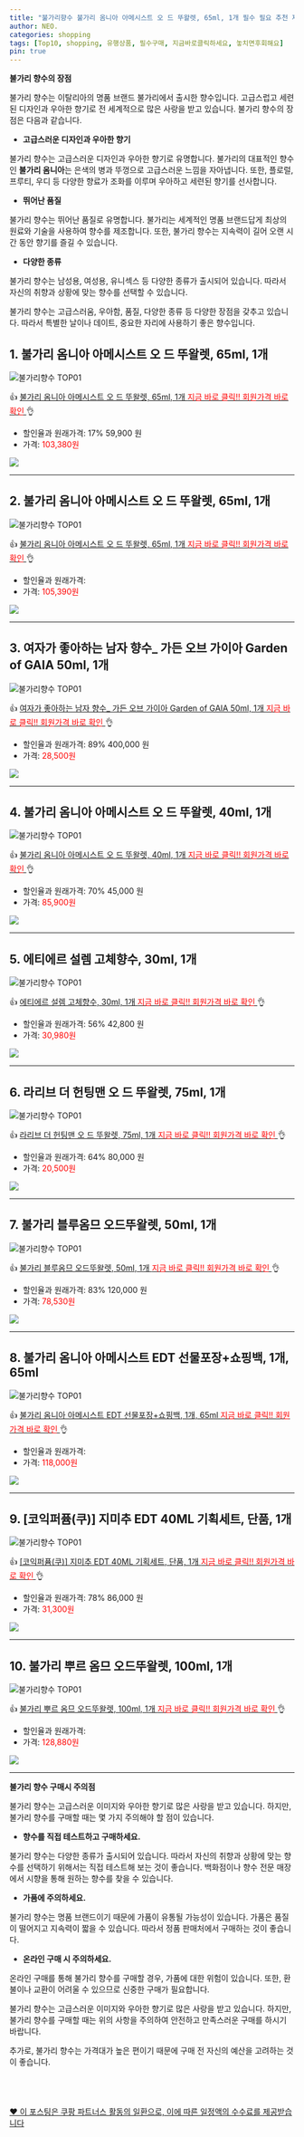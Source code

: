 ```yaml
---
title: "불가리향수 불가리 옴니아 아메시스트 오 드 뚜왈렛, 65ml, 1개 필수 필요 추천 제품 비교 최저 가격 비교 장점 구매 후기 구매평"
author: NEO.
categories: shopping
tags: [Top10, shopping, 유행상품, 필수구매, 지금바로클릭하세요, 놓치면후회해요]
pin: true
---
```

**불가리 향수의 장점**

불가리 향수는 이탈리아의 명품 브랜드 불가리에서 출시한 향수입니다. 고급스럽고 세련된 디자인과 우아한 향기로 전 세계적으로 많은 사랑을 받고 있습니다. 불가리 향수의 장점은 다음과 같습니다.

* **고급스러운 디자인과 우아한 향기**

불가리 향수는 고급스러운 디자인과 우아한 향기로 유명합니다. 불가리의 대표적인 향수인 **불가리 옴니아**는 은색의 병과 뚜껑으로 고급스러운 느낌을 자아냅니다. 또한, 플로럴, 프루티, 우디 등 다양한 향료가 조화를 이루며 우아하고 세련된 향기를 선사합니다.

* **뛰어난 품질**

불가리 향수는 뛰어난 품질로 유명합니다. 불가리는 세계적인 명품 브랜드답게 최상의 원료와 기술을 사용하여 향수를 제조합니다. 또한, 불가리 향수는 지속력이 길어 오랜 시간 동안 향기를 즐길 수 있습니다.

* **다양한 종류**

불가리 향수는 남성용, 여성용, 유니섹스 등 다양한 종류가 출시되어 있습니다. 따라서 자신의 취향과 상황에 맞는 향수를 선택할 수 있습니다.

불가리 향수는 고급스러움, 우아함, 품질, 다양한 종류 등 다양한 장점을 갖추고 있습니다. 따라서 특별한 날이나 데이트, 중요한 자리에 사용하기 좋은 향수입니다.

   

## 1. 불가리 옴니아 아메시스트 오 드 뚜왈렛, 65ml, 1개

![불가리향수 TOP01](https://thumbnail8.coupangcdn.com/thumbnails/remote/490x490ex/image/vendor_inventory/ce30/37828a50bb4884243d3b123cdc435fc0c5b1c5288b85b209edff50a2aeb7.jpg)


👍 [불가리 옴니아 아메시스트 오 드 뚜왈렛, 65ml, 1개 <font color=red> 지금 바로 클릭!! 회원가격 바로 확인 </font> ](https://link.coupang.com/re/AFFSDP?lptag=AF3617701&subid=GithubCoopas&pageKey=1487906912&traceid=V0-153&itemId=2554116771&vendorItemId=87978801484) 👌 


- 할인율과 원래가격: 17%  59,900   원
- 가격: <span style='color:red'>103,380원</span>

[![](/discount_price.png)](https://link.coupang.com/re/AFFSDP?lptag=AF3617701&subid=GithubCoopas&pageKey=1487906912&traceid=V0-153&itemId=2554116771&vendorItemId=87978801484)

---


   

## 2. 불가리 옴니아 아메시스트 오 드 뚜왈렛, 65ml, 1개

![불가리향수 TOP01](https://thumbnail6.coupangcdn.com/thumbnails/remote/490x490ex/image/vendor_inventory/2ca6/7f63be5da2ab63521ca6cf0d13c11c57f84fc1b72df072c958738881e88a.jpg)


👍 [불가리 옴니아 아메시스트 오 드 뚜왈렛, 65ml, 1개 <font color=red> 지금 바로 클릭!! 회원가격 바로 확인 </font> ](https://link.coupang.com/re/AFFSDP?lptag=AF3617701&subid=GithubCoopas&pageKey=6740281973&traceid=V0-153&itemId=16269409996&vendorItemId=82947106741) 👌 


- 할인율과 원래가격: 
- 가격: <span style='color:red'>105,390원</span>

[![](/discount_price.png)](https://link.coupang.com/re/AFFSDP?lptag=AF3617701&subid=GithubCoopas&pageKey=6740281973&traceid=V0-153&itemId=16269409996&vendorItemId=82947106741)

---


   

## 3. 여자가 좋아하는 남자 향수_ 가든 오브 가이아 Garden of GAIA 50ml, 1개

![불가리향수 TOP01](https://thumbnail10.coupangcdn.com/thumbnails/remote/490x490ex/image/vendor_inventory/ef65/5970ed445417442a10281bbc2ae36cc74daa75701a5a879852e855a04015.jpg)


👍 [여자가 좋아하는 남자 향수_ 가든 오브 가이아 Garden of GAIA 50ml, 1개 <font color=red> 지금 바로 클릭!! 회원가격 바로 확인 </font> ](https://link.coupang.com/re/AFFSDP?lptag=AF3617701&subid=GithubCoopas&pageKey=6460519502&traceid=V0-153&itemId=14058721528&vendorItemId=81593881091) 👌 


- 할인율과 원래가격: 89%  400,000   원
- 가격: <span style='color:red'>28,500원</span>

[![](/discount_price.png)](https://link.coupang.com/re/AFFSDP?lptag=AF3617701&subid=GithubCoopas&pageKey=6460519502&traceid=V0-153&itemId=14058721528&vendorItemId=81593881091)

---


   

## 4. 불가리 옴니아 아메시스트 오 드 뚜왈렛, 40ml, 1개

![불가리향수 TOP01](https://thumbnail8.coupangcdn.com/thumbnails/remote/490x490ex/image/vendor_inventory/ce30/37828a50bb4884243d3b123cdc435fc0c5b1c5288b85b209edff50a2aeb7.jpg)


👍 [불가리 옴니아 아메시스트 오 드 뚜왈렛, 40ml, 1개 <font color=red> 지금 바로 클릭!! 회원가격 바로 확인 </font> ](https://link.coupang.com/re/AFFSDP?lptag=AF3617701&subid=GithubCoopas&pageKey=1487906912&traceid=V0-153&itemId=2554544618&vendorItemId=87978801470) 👌 


- 할인율과 원래가격: 70%  45,000   원
- 가격: <span style='color:red'>85,900원</span>

[![](/discount_price.png)](https://link.coupang.com/re/AFFSDP?lptag=AF3617701&subid=GithubCoopas&pageKey=1487906912&traceid=V0-153&itemId=2554544618&vendorItemId=87978801470)

---


   

## 5. 에티에르 설렘 고체향수, 30ml, 1개

![불가리향수 TOP01](https://thumbnail6.coupangcdn.com/thumbnails/remote/490x490ex/image/retail/images/759798880691376-dc9c0952-91e2-41e1-a4e8-f03e1e61738b.jpg)


👍 [에티에르 설렘 고체향수, 30ml, 1개 <font color=red> 지금 바로 클릭!! 회원가격 바로 확인 </font> ](https://link.coupang.com/re/AFFSDP?lptag=AF3617701&subid=GithubCoopas&pageKey=6696816920&traceid=V0-153&itemId=15496435086&vendorItemId=82715776721) 👌 


- 할인율과 원래가격: 56%  42,800   원
- 가격: <span style='color:red'>30,980원</span>

[![](/discount_price.png)](https://link.coupang.com/re/AFFSDP?lptag=AF3617701&subid=GithubCoopas&pageKey=6696816920&traceid=V0-153&itemId=15496435086&vendorItemId=82715776721)

---


   

## 6. 라리브 더 헌팅맨 오 드 뚜왈렛, 75ml, 1개

![불가리향수 TOP01](https://thumbnail10.coupangcdn.com/thumbnails/remote/490x490ex/image/retail/images/2017/09/26/18/3/4957b1db-f03f-4e96-8010-6f794a270e39.jpg)


👍 [라리브 더 헌팅맨 오 드 뚜왈렛, 75ml, 1개 <font color=red> 지금 바로 클릭!! 회원가격 바로 확인 </font> ](https://link.coupang.com/re/AFFSDP?lptag=AF3617701&subid=GithubCoopas&pageKey=38992365&traceid=V0-153&itemId=143350396&vendorItemId=3311431543) 👌 


- 할인율과 원래가격: 64%  80,000   원
- 가격: <span style='color:red'>20,500원</span>

[![](/discount_price.png)](https://link.coupang.com/re/AFFSDP?lptag=AF3617701&subid=GithubCoopas&pageKey=38992365&traceid=V0-153&itemId=143350396&vendorItemId=3311431543)

---


   

## 7. 불가리 블루옴므 오드뚜왈렛, 50ml, 1개

![불가리향수 TOP01](https://thumbnail6.coupangcdn.com/thumbnails/remote/490x490ex/image/vendor_inventory/d623/991ac3b3ce10cd9238714633e44a64e48820332215d7f441a49c0c2d20df.jpg)


👍 [불가리 블루옴므 오드뚜왈렛, 50ml, 1개 <font color=red> 지금 바로 클릭!! 회원가격 바로 확인 </font> ](https://link.coupang.com/re/AFFSDP?lptag=AF3617701&subid=GithubCoopas&pageKey=88290133&traceid=V0-153&itemId=276400879&vendorItemId=87687980907) 👌 


- 할인율과 원래가격: 83%  120,000   원
- 가격: <span style='color:red'>78,530원</span>

[![](/discount_price.png)](https://link.coupang.com/re/AFFSDP?lptag=AF3617701&subid=GithubCoopas&pageKey=88290133&traceid=V0-153&itemId=276400879&vendorItemId=87687980907)

---


   

## 8. 불가리 옴니아 아메시스트 EDT 선물포장+쇼핑백, 1개, 65ml

![불가리향수 TOP01](https://thumbnail6.coupangcdn.com/thumbnails/remote/490x490ex/image/vendor_inventory/aa11/74a00b9fa2a70743c4e3933be50379a23e1c6463c16672416658abeeaf6e.jpg)


👍 [불가리 옴니아 아메시스트 EDT 선물포장+쇼핑백, 1개, 65ml <font color=red> 지금 바로 클릭!! 회원가격 바로 확인 </font> ](https://link.coupang.com/re/AFFSDP?lptag=AF3617701&subid=GithubCoopas&pageKey=151056378&traceid=V0-153&itemId=436109401&vendorItemId=87147895163) 👌 


- 할인율과 원래가격: 
- 가격: <span style='color:red'>118,000원</span>

[![](/discount_price.png)](https://link.coupang.com/re/AFFSDP?lptag=AF3617701&subid=GithubCoopas&pageKey=151056378&traceid=V0-153&itemId=436109401&vendorItemId=87147895163)

---


   

## 9. [코익퍼퓸(쿠)] 지미추 EDT 40ML 기획세트, 단품, 1개

![불가리향수 TOP01](https://thumbnail8.coupangcdn.com/thumbnails/remote/490x490ex/image/vendor_inventory/f3b0/864be2610445f0ecb2756b60686cdf8d8140c8427e10f659dc4939fe4bec.jpg)


👍 [[코익퍼퓸(쿠)] 지미추 EDT 40ML 기획세트, 단품, 1개 <font color=red> 지금 바로 클릭!! 회원가격 바로 확인 </font> ](https://link.coupang.com/re/AFFSDP?lptag=AF3617701&subid=GithubCoopas&pageKey=7693869503&traceid=V0-153&itemId=20581503877&vendorItemId=87612437905) 👌 


- 할인율과 원래가격: 78%  86,000   원
- 가격: <span style='color:red'>31,300원</span>

[![](/discount_price.png)](https://link.coupang.com/re/AFFSDP?lptag=AF3617701&subid=GithubCoopas&pageKey=7693869503&traceid=V0-153&itemId=20581503877&vendorItemId=87612437905)

---


   

## 10. 불가리 뿌르 옴므 오드뚜왈렛, 100ml, 1개

![불가리향수 TOP01](https://thumbnail7.coupangcdn.com/thumbnails/remote/490x490ex/image/vendor_inventory/4a6b/cc748b5977a95cdf8d706556d811f17710db7a93550b9dd58613744782c4.jpg)


👍 [불가리 뿌르 옴므 오드뚜왈렛, 100ml, 1개 <font color=red> 지금 바로 클릭!! 회원가격 바로 확인 </font> ](https://link.coupang.com/re/AFFSDP?lptag=AF3617701&subid=GithubCoopas&pageKey=7330578980&traceid=V0-153&itemId=18819259365&vendorItemId=4178636525) 👌 


- 할인율과 원래가격: 
- 가격: <span style='color:red'>128,880원</span>

[![](/discount_price.png)](https://link.coupang.com/re/AFFSDP?lptag=AF3617701&subid=GithubCoopas&pageKey=7330578980&traceid=V0-153&itemId=18819259365&vendorItemId=4178636525)

---
**불가리 향수 구매시 주의점**

불가리 향수는 고급스러운 이미지와 우아한 향기로 많은 사랑을 받고 있습니다. 하지만, 불가리 향수를 구매할 때는 몇 가지 주의해야 할 점이 있습니다.

* **향수를 직접 테스트하고 구매하세요.**

불가리 향수는 다양한 종류가 출시되어 있습니다. 따라서 자신의 취향과 상황에 맞는 향수를 선택하기 위해서는 직접 테스트해 보는 것이 좋습니다. 백화점이나 향수 전문 매장에서 시향을 통해 원하는 향수를 찾을 수 있습니다.

* **가품에 주의하세요.**

불가리 향수는 명품 브랜드이기 때문에 가품이 유통될 가능성이 있습니다. 가품은 품질이 떨어지고 지속력이 짧을 수 있습니다. 따라서 정품 판매처에서 구매하는 것이 좋습니다.

* **온라인 구매 시 주의하세요.**

온라인 구매를 통해 불가리 향수를 구매할 경우, 가품에 대한 위험이 있습니다. 또한, 환불이나 교환이 어려울 수 있으므로 신중한 구매가 필요합니다.

불가리 향수는 고급스러운 이미지와 우아한 향기로 많은 사랑을 받고 있습니다. 하지만, 불가리 향수를 구매할 때는 위의 사항을 주의하여 안전하고 만족스러운 구매를 하시기 바랍니다.

추가로, 불가리 향수는 가격대가 높은 편이기 때문에 구매 전 자신의 예산을 고려하는 것이 좋습니다.<br><br><br><br><br> [ ❤  이 포스팅은 쿠팡 파트너스 활동의 일환으로, 이에 따른 일정액의 수수료를 제공받습니다](https://link.coupang.com/a/bcEFyh)